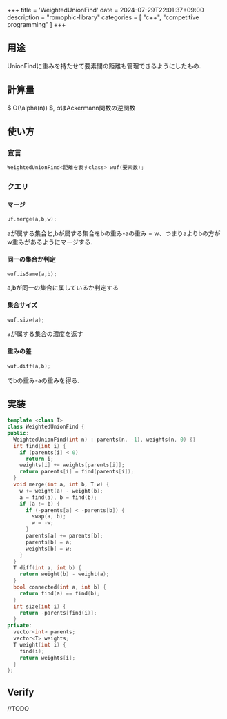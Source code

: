 +++
title = 'WeightedUnionFind'
date = 2024-07-29T22:01:37+09:00
description = "romophic-library"
categories = [
  "c++",
  "competitive programming"
]
+++

## 用途
UnionFindに重みを持たせて要素間の距離も管理できるようにしたもの.

## 計算量
$ O(\alpha(n)) $, $\alpha$はAckermann関数の逆関数

## 使い方
### 宣言
```cpp
WeightedUnionFind<距離を表すclass> wuf(要素数);
```

### クエリ
#### マージ
```cpp
uf.merge(a,b,w);
```
aが属する集合と,bが属する集合をbの重み-aの重み = w、つまりaよりbの方がw重みがあるようにマージする.

#### 同一の集合か判定
```
wuf.isSame(a,b);
```
a,bが同一の集合に属しているか判定する

#### 集合サイズ
```cpp
wuf.size(a);
```
aが属する集合の濃度を返す

#### 重みの差
```cpp
wuf.diff(a,b);
```
でbの重み-aの重みを得る.

## 実装
```cpp
template <class T>
class WeightedUnionFind {
public:
  WeightedUnionFind(int n) : parents(n, -1), weights(n, 0) {}
  int find(int i) {
    if (parents[i] < 0)
      return i;
    weights[i] += weights[parents[i]];
    return parents[i] = find(parents[i]);
  }
  void merge(int a, int b, T w) {
    w += weight(a) - weight(b);
    a = find(a), b = find(b);
    if (a != b) {
      if (-parents[a] < -parents[b]) {
        swap(a, b);
        w = -w;
      }
      parents[a] += parents[b];
      parents[b] = a;
      weights[b] = w;
    }
  }
  T diff(int a, int b) {
    return weight(b) - weight(a);
  }
  bool connected(int a, int b) {
    return find(a) == find(b);
  }
  int size(int i) {
    return -parents[find(i)];
  }
private:
  vector<int> parents;
  vector<T> weights;
  T weight(int i) {
    find(i);
    return weights[i];
  }
};
```
## Verify
//TODO
